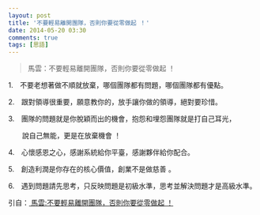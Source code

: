 ```yaml
---
layout: post
title: '不要輕易離開團隊，否則你要從零做起 ！'
date: 2014-05-20 03:30
comments: true
tags: [思語]
---
```

> 馬雲：不要輕易離開團隊，否則你要從零做起 ！

1.　不要老想著做不順就放棄，哪個團隊都有問題，哪個團隊都有優點。

2.　跟對領導很重要，願意教你的，放手讓你做的領導，絕對要珍惜。

3.　團隊的問題就是你脫穎而出的機會，抱怨和埋怨團隊就是打自己耳光，

　　說自己無能，更是在放棄機會 ！

4.　心懷感恩之心，感謝系統給你平臺，感謝夥伴給你配合。

5.　創造利潤是你存在的核心價值，創業不是做慈善 。

6.　遇到問題請先思考，只反映問題是初級水準，思考並解決問題才是高級水準。

引自：[ 馬雲:不要輕易離開團隊，否則你要從零做起 ！](http://www.cmoney.tw/notes/note-detail.aspx?nid=10126 " 馬雲:不要輕易離開團隊，否則你要從零做起 ！")